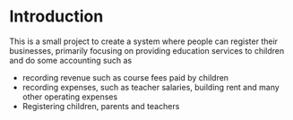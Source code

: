 # Introduction

This is a small project to create a system where people can register their businesses, primarily focusing on providing education services to children and do some accounting such as 
- recording revenue such as course fees paid by children
- recording expenses, such as teacher salaries, building rent and many other operating expenses
- Registering children, parents and teachers